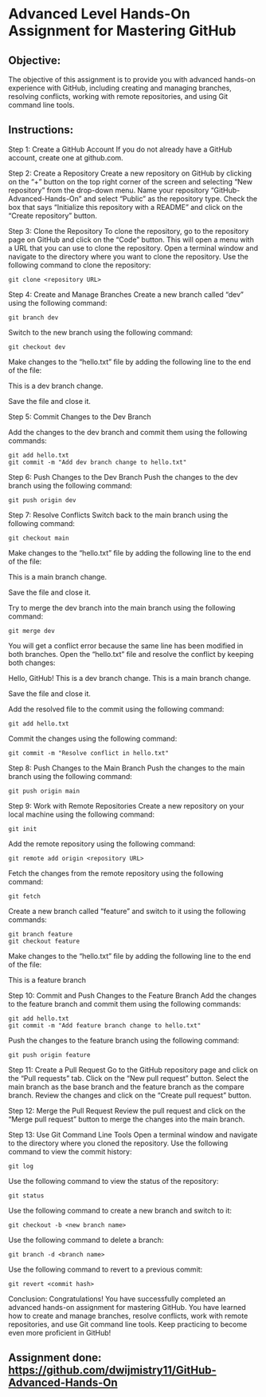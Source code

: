 # Advanced Level Hands-On Assignment for Mastering GitHub

## Objective:
The objective of this assignment is to provide you with advanced hands-on experience with GitHub, including creating and managing branches, resolving conflicts, working with remote repositories, and using Git command line tools.

## Instructions:

Step 1: Create a GitHub Account
If you do not already have a GitHub account, create one at github.com.

Step 2: Create a Repository
Create a new repository on GitHub by clicking on the “+” button on the top right corner of the screen and selecting “New repository” from the drop-down menu. Name your repository “GitHub-Advanced-Hands-On” and select “Public” as the repository type. Check the box that says “Initialize this repository with a README” and click on the “Create repository” button.

Step 3: Clone the Repository
To clone the repository, go to the repository page on GitHub and click on the “Code” button. This will open a menu with a URL that you can use to clone the repository. Open a terminal window and navigate to the directory where you want to clone the repository. Use the following command to clone the repository:

```
git clone <repository URL>
```

Step 4: Create and Manage Branches
Create a new branch called “dev” using the following command:

```
git branch dev
```

Switch to the new branch using the following command:

```
git checkout dev
```

Make changes to the “hello.txt” file by adding the following line to the end of the file:



This is a dev branch change.

Save the file and close it.

Step 5: Commit Changes to the Dev Branch

Add the changes to the dev branch and commit them using the following commands:


```
git add hello.txt
git commit -m "Add dev branch change to hello.txt"
```

Step 6: Push Changes to the Dev Branch
Push the changes to the dev branch using the following command:


```
git push origin dev
```
Step 7: Resolve Conflicts
Switch back to the main branch using the following command:

```
git checkout main
```
Make changes to the “hello.txt” file by adding the following line to the end of the file:


This is a main branch change.

Save the file and close it.

Try to merge the dev branch into the main branch using the following command:


```
git merge dev
```
You will get a conflict error because the same line has been modified in both branches. Open the “hello.txt” file and resolve the conflict by keeping both changes:



Hello, GitHub!
This is a dev branch change.
This is a main branch change.

Save the file and close it.

Add the resolved file to the commit using the following command:


```
git add hello.txt
```
Commit the changes using the following command:


```
git commit -m "Resolve conflict in hello.txt"
```
Step 8: Push Changes to the Main Branch
Push the changes to the main branch using the following command:

```
git push origin main
```
Step 9: Work with Remote Repositories
Create a new repository on your local machine using the following command:


```
git init
```
Add the remote repository using the following command:


```
git remote add origin <repository URL>
```
Fetch the changes from the remote repository using the following command:


```
git fetch
```
Create a new branch called “feature” and switch to it using the following commands:
```
git branch feature
git checkout feature
```
Make changes to the “hello.txt” file by adding the following line to the end of the file:



This is a feature branch

Step 10: Commit and Push Changes to the Feature Branch
Add the changes to the feature branch and commit them using the following commands:


```
git add hello.txt
git commit -m "Add feature branch change to hello.txt"
```
Push the changes to the feature branch using the following command:

```
git push origin feature
```

Step 11: Create a Pull Request
Go to the GitHub repository page and click on the “Pull requests” tab. Click on the “New pull request” button. Select the main branch as the base branch and the feature branch as the compare branch. Review the changes and click on the “Create pull request” button.

Step 12: Merge the Pull Request
Review the pull request and click on the “Merge pull request” button to merge the changes into the main branch.

Step 13: Use Git Command Line Tools
Open a terminal window and navigate to the directory where you cloned the repository. Use the following command to view the commit history:


```
git log
```
Use the following command to view the status of the repository:


```
git status
```
Use the following command to create a new branch and switch to it:


```
git checkout -b <new branch name>
```
Use the following command to delete a branch:

```
git branch -d <branch name>
```
Use the following command to revert to a previous commit:


```
git revert <commit hash>
```
Conclusion:
Congratulations! You have successfully completed an advanced hands-on assignment for mastering GitHub. You have learned how to create and manage branches, resolve conflicts, work with remote repositories, and use Git command line tools. Keep practicing to become even more proficient in GitHub!

## Assignment done: https://github.com/dwijmistry11/GitHub-Advanced-Hands-On